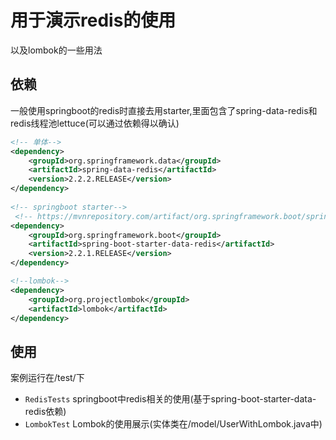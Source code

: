 # 用于演示redis的使用

以及lombok的一些用法

## 依赖

一般使用springboot的redis时直接去用starter,里面包含了spring-data-redis和redis线程池lettuce(可以通过依赖得以确认)

```xml
<!-- 单体-->
<dependency>
    <groupId>org.springframework.data</groupId>
    <artifactId>spring-data-redis</artifactId>
    <version>2.2.2.RELEASE</version>
</dependency>
    
<!-- springboot starter-->
 <!-- https://mvnrepository.com/artifact/org.springframework.boot/spring-boot-starter-data-redis -->
<dependency>
    <groupId>org.springframework.boot</groupId>
    <artifactId>spring-boot-starter-data-redis</artifactId>
    <version>2.2.1.RELEASE</version>
</dependency>

<!--lombok-->
<dependency>
    <groupId>org.projectlombok</groupId>
    <artifactId>lombok</artifactId>
</dependency>

```

## 使用

案例运行在/test/下
- `RedisTests` springboot中redis相关的使用(基于spring-boot-starter-data-redis依赖)
- `LombokTest` Lombok的使用展示(实体类在/model/UserWithLombok.java中)


